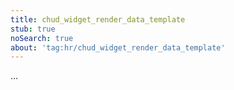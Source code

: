 ```yaml
---
title: chud_widget_render_data_template
stub: true
noSearch: true
about: 'tag:hr/chud_widget_render_data_template'
---
```

  ...
